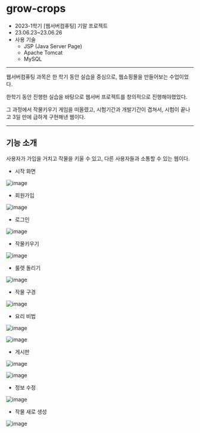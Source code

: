 # grow-crops

* 2023-1학기 [웹서버컴퓨팅] 기말 프로젝트
* 23.06.23~23.06.26
* 사용 기술
  * JSP (Java Server Page)
  * Apache Tomcat
  * MySQL

---
웹서버컴퓨팅 과목은 한 학기 동안 실습을 중심으로, 웹쇼핑몰을 만들어보는 수업이었다.

한학기 동안 진행한 실습을 바탕으로 웹서버 프로젝트를 창의적으로 진행해야했었다.

그 과정에서 작물키우기 게임을 떠올렸고, 시험기간과 개발기간이 겹쳐서, 시험이 끝나고 3일 만에 급하게 구현해낸 웹이다.

---


## 기능 소개

사용자가 가입을 거치고 작물을 키울 수 있고, 다른 사용자들과 소통할 수 있는 웹이다.


* 시작 화면
  
![image](https://github.com/MinseoK1m/grow-crops/assets/138808284/9d809579-144a-458d-b45c-04556454c5ea)

* 회원가입

![image](https://github.com/MinseoK1m/grow-crops/assets/138808284/3acdcd84-1eda-4f1a-ab1b-302b575c41fd)


* 로그인

![image](https://github.com/MinseoK1m/grow-crops/assets/138808284/078aed4a-9a70-4e4c-a2c3-570042a7b2d0)

* 작물키우기

![image](https://github.com/MinseoK1m/grow-crops/assets/138808284/de9208a9-6812-4b8e-a5aa-e8ad94187969)

* 룰렛 돌리기

![image](https://github.com/MinseoK1m/grow-crops/assets/138808284/d66e29b3-b353-4306-9c4e-9841b5e71c79)

* 작물 구경

![image](https://github.com/MinseoK1m/grow-crops/assets/138808284/677474c5-fe34-4840-942a-c64905fa67f9)

* 요리 비법

![image](https://github.com/MinseoK1m/grow-crops/assets/138808284/58883489-46c6-4f13-a436-3aabd94d4098)

![image](https://github.com/MinseoK1m/grow-crops/assets/138808284/38a81683-29a3-4280-92e7-c9c193407ade)

* 게시판

![image](https://github.com/MinseoK1m/grow-crops/assets/138808284/726128e1-8b4e-4a5c-a8a2-d4d29ef1a863)

![image](https://github.com/MinseoK1m/grow-crops/assets/138808284/ff05f507-ac5f-43a4-9dc7-60822df8919a)


* 정보 수정

![image](https://github.com/MinseoK1m/grow-crops/assets/138808284/be9d655f-a7b0-42d8-b935-e7e3536944fe)

* 작물 새로 생성

![image](https://github.com/MinseoK1m/grow-crops/assets/138808284/effa917f-feda-4ff4-83d2-6734076541f3)


